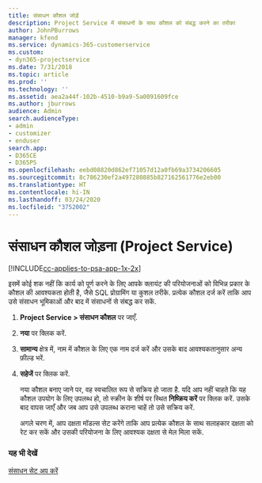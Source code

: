 ```yaml
---
title: संसाधन कौशल जोड़ें
description: Project Service में संसाधनों के साथ कौशल को संबद्ध करने का तरीका
author: JohnPBurrows
manager: kfend
ms.service: dynamics-365-customerservice
ms.custom:
- dyn365-projectservice
ms.date: 7/31/2018
ms.topic: article
ms.prod: ''
ms.technology: ''
ms.assetid: aea2a44f-102b-4510-b9a9-5a0091609fce
ms.author: jburrows
audience: Admin
search.audienceType:
- admin
- customizer
- enduser
search.app:
- D365CE
- D365PS
ms.openlocfilehash: eebd08820d862ef71057d12a0fb69a3734206605
ms.sourcegitcommit: 8c786230ef2a497280885b827162561776e2eb00
ms.translationtype: HT
ms.contentlocale: hi-IN
ms.lasthandoff: 03/24/2020
ms.locfileid: "3752002"
---
```

# <a name="add-resource-skills-project-service"></a>संसाधन कौशल जोड़ना (Project Service)

[!INCLUDE[cc-applies-to-psa-app-1x-2x](../includes/cc-applies-to-psa-app-1x-2x.md)]

इसमें कोई शक नहीं कि कार्य को पूर्ण करने के लिए आपके क्लायंट की परियोजनाओं को विभिन्न प्रकार के कौशल की आवश्यकता होती है, जैसे SQL प्रोग्रामिंग या कुशल तरीके. प्रत्येक कौशल दर्ज करें ताकि आप उसे संसाधन भूमिकाओं और बाद में संसाधनों से संबद्ध कर सकें.  
  
1. **Project Service > संसाधन कौशल** पर जाएँ.  
  
2. **नया** पर क्लिक करें.  
  
3. **सामान्य** क्षेत्र में, नाम में कौशल के लिए एक नाम दर्ज करें और उसके बाद आवश्यकतानुसार अन्य फ़ील्ड भरें.  
  
4. **सहेजें** पर क्लिक करें.  
  
   नया कौशल बनाए जाने पर, वह स्वचालित रूप से सक्रिय हो जाता है. यदि आप नहीं चाहते कि यह कौशल उपयोग के लिए उपलब्ध हो, तो स्क्रीन के शीर्ष पर स्थित **निष्क्रिय करें** पर क्लिक करें. उसके बाद वापस जाएँ और जब आप उसे उपलब्ध कराना चाहें तो उसे सक्रिय करें.  
  
   अगले चरण में, आप दक्षता मॉडल्स सेट करेंगे ताकि आप प्रत्येक कौशल के साथ सलाहकार दक्षता को रेट कर सकें और उसकी परियोजना के लिए आवश्यक दक्षता से मेल मिला सकें.  
  
### <a name="see-also"></a>यह भी देखें  
 [संसाधन सेट अप करें](../project-service/set-up-resources.md)
